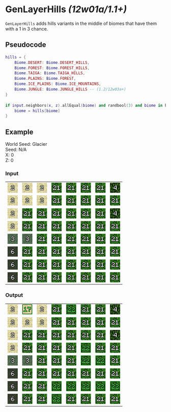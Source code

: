 # GenLayerHills *(12w01a/1.1+)*

`GenLayerHills` adds hills variants in the middle of biomes that have them with a 1 in 3 chance.

## Pseudocode
```lua
hills = {
    Biome.DESERT: Biome.DESERT_HILLS,
    Biome.FOREST: Biome.FOREST_HILLS,
    Biome.TAIGA: Biome.TAIGA_HILLS,
    Biome.PLAINS: Biome.FOREST,
    Biome.ICE_PLAINS: Biome.ICE_MOUNTAINS,
    Biome.JUNGLE: Biome.JUNGLE_HILLS -- (1.2/12w03a+)
}

if input.neighbors(x, z).allEqual(biome) and randbool(3) and biome in hills {
    biome = hills[biome]
}
```

## Example
World Seed: Glacier<br>
Seed: N/A<br>
X: 0<br>
Z: 0<br>

### Input
|  |  |  |  |  |  |  |  |
|--|--|--|--|--|--|--|--|
|![2](/assets/biome/2.png)|![2](/assets/biome/2.png)|![2](/assets/biome/2.png)|![21](/assets/biome/21.png)|![21](/assets/biome/21.png)|![21](/assets/biome/21.png)|![21](/assets/biome/21.png)|![4](/assets/biome/4.png)|
|![2](/assets/biome/2.png)|![2](/assets/biome/2.png)|![2](/assets/biome/2.png)|![21](/assets/biome/21.png)|![21](/assets/biome/21.png)|![21](/assets/biome/21.png)|![21](/assets/biome/21.png)|![21](/assets/biome/21.png)|
|![2](/assets/biome/2.png)|![21](/assets/biome/21.png)|![21](/assets/biome/21.png)|![21](/assets/biome/21.png)|![21](/assets/biome/21.png)|![21](/assets/biome/21.png)|![21](/assets/biome/21.png)|![4](/assets/biome/4.png)|
|![2](/assets/biome/2.png)|![21](/assets/biome/21.png)|![21](/assets/biome/21.png)|![21](/assets/biome/21.png)|![21](/assets/biome/21.png)|![21](/assets/biome/21.png)|![21](/assets/biome/21.png)|![21](/assets/biome/21.png)|
|![3](/assets/biome/3.png)|![3](/assets/biome/3.png)|![21](/assets/biome/21.png)|![21](/assets/biome/21.png)|![21](/assets/biome/21.png)|![21](/assets/biome/21.png)|![21](/assets/biome/21.png)|![21](/assets/biome/21.png)|
|![6](/assets/biome/6.png)|![21](/assets/biome/21.png)|![21](/assets/biome/21.png)|![21](/assets/biome/21.png)|![21](/assets/biome/21.png)|![21](/assets/biome/21.png)|![21](/assets/biome/21.png)|![21](/assets/biome/21.png)|
|![6](/assets/biome/6.png)|![21](/assets/biome/21.png)|![21](/assets/biome/21.png)|![21](/assets/biome/21.png)|![21](/assets/biome/21.png)|![21](/assets/biome/21.png)|![21](/assets/biome/21.png)|![21](/assets/biome/21.png)|
|![6](/assets/biome/6.png)|![21](/assets/biome/21.png)|![21](/assets/biome/21.png)|![21](/assets/biome/21.png)|![21](/assets/biome/21.png)|![21](/assets/biome/21.png)|![21](/assets/biome/21.png)|![21](/assets/biome/21.png)|

### Output
|  |  |  |  |  |  |  |  |
|--|--|--|--|--|--|--|--|
|![2](/assets/biome/2.png)|![17](/assets/biome/17.png)|![2](/assets/biome/2.png)|![21](/assets/biome/21.png)|![22](/assets/biome/22.png)|![21](/assets/biome/21.png)|![21](/assets/biome/21.png)|![4](/assets/biome/4.png)|
|![2](/assets/biome/2.png)|![2](/assets/biome/2.png)|![2](/assets/biome/2.png)|![21](/assets/biome/21.png)|![21](/assets/biome/21.png)|![21](/assets/biome/21.png)|![21](/assets/biome/21.png)|![21](/assets/biome/21.png)|
|![2](/assets/biome/2.png)|![21](/assets/biome/21.png)|![21](/assets/biome/21.png)|![21](/assets/biome/21.png)|![21](/assets/biome/21.png)|![21](/assets/biome/21.png)|![21](/assets/biome/21.png)|![4](/assets/biome/4.png)|
|![2](/assets/biome/2.png)|![21](/assets/biome/21.png)|![21](/assets/biome/21.png)|![21](/assets/biome/21.png)|![21](/assets/biome/21.png)|![22](/assets/biome/22.png)|![21](/assets/biome/21.png)|![21](/assets/biome/21.png)|
|![3](/assets/biome/3.png)|![3](/assets/biome/3.png)|![21](/assets/biome/21.png)|![21](/assets/biome/21.png)|![21](/assets/biome/21.png)|![22](/assets/biome/22.png)|![22](/assets/biome/22.png)|![21](/assets/biome/21.png)|
|![6](/assets/biome/6.png)|![21](/assets/biome/21.png)|![21](/assets/biome/21.png)|![21](/assets/biome/21.png)|![21](/assets/biome/21.png)|![21](/assets/biome/21.png)|![21](/assets/biome/21.png)|![21](/assets/biome/21.png)|
|![6](/assets/biome/6.png)|![21](/assets/biome/21.png)|![21](/assets/biome/21.png)|![22](/assets/biome/22.png)|![22](/assets/biome/22.png)|![22](/assets/biome/22.png)|![22](/assets/biome/22.png)|![22](/assets/biome/22.png)|
|![6](/assets/biome/6.png)|![21](/assets/biome/21.png)|![21](/assets/biome/21.png)|![22](/assets/biome/22.png)|![21](/assets/biome/21.png)|![21](/assets/biome/21.png)|![21](/assets/biome/21.png)|![21](/assets/biome/21.png)|
